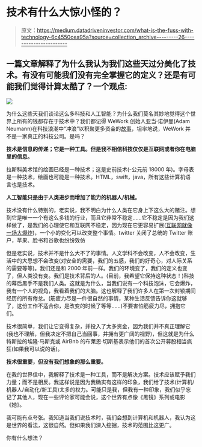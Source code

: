 # 技术有什么大惊小怪的？

> 原文：<https://medium.datadriveninvestor.com/what-is-the-fuss-with-technology-6c4550cea95a?source=collection_archive---------26----------------------->

## 一篇文章解释了为什么我认为我们这些天过分美化了技术。有没有可能我们没有完全掌握它的定义？还是有可能我们觉得计算太酷了？一个观点:

![](img/b6dc2117a9ad7c282722eb2b34a5f5c4.png)

为什么这些天我们谈论这么多科技和人工智能？为什么我们莫名其妙地觉得这个世界上所有的钱都存在于技术中？我们都记得 WeWork 创始人亚当·诺伊曼(Adam Neumann)在科技浪潮中“冲浪”以积聚更多资金的[故事](https://www.nytimes.com/2019/11/02/business/adam-neumann-wework-exit-package.html)，坦率地说，WeWork 并不是一家真正的科技公司。是吗？

**技术是信息的传递；它是一种工具。但是我不相信科技仅仅是互联网或者你在电脑里的信息。**

拉斯科美术馆的绘画已经是一种技术；这是史前技术(-公元前 18000 年)。字母表是一种技术，绘画也可能是一种技术。HTML，swift，java，所有这些计算机语言也是技术。

**人工智能只是由于人类进步而增加了能力的机器人/机械。**

技术没有什么特别的，老实说，我不明白为什么人类在它身上下这么大的赌注。想到它是唯一一个有这么多钱的行业，而且它非常不稳定……它不稳定是因为我们这样做了，是我们的心理使它和互联网不稳定，因为现在它更容易扩展([互联网就像一场大爆炸](https://hbr.org/2013/03/big-bang-disruption))，一个小的变化可以改变整个事情。twitter 关闭了总统的 Twitter 账户，苹果、脸书和谷歌也纷纷效仿

但是老实说，技术并不是什么大不了的事情。人文学科不会改变，人不会改变，生活中的大思想不会改变(对安全的需要，我们的五感，我们的好奇心，对人际关系的需要等等)。我们还是和 2000 年前一样。我们的环境变了，我们的定义也变了，但人类没有变。我们是技术背后的人。(目前，我希望它保持这种状态！)科技的幕后黑手不是我们人类。这就是为什么，当我们说有一个科技泡沫，它会爆炸，我有一个人的视角，我看着我们的大脑。这也解释了我们许多人在第一次封锁期间经历的所有倦怠。(筋疲力尽是一件很自然的事情，某种生活反馈告诉你这就够了，这份工作不适合你，是改变的时候了等等……)不要害怕筋疲力尽，拥抱它们。

技术很简单，我们让它变得复杂，并投入了太多资金，因为我们并不真正理解它(我也不理解，但我决定不把自己当回事，并拥有更广阔的视野)，但这就是为什么特斯拉的埃隆·马斯克或 AirBnb 的布莱恩·切斯基表示他们的首次公开募股相当疯狂(如果我可以说的话)。

**技术很重要，但没有我们想象的那么重要。**

在我的世界信中，我解释了技术是一种工具，而不是解决方案。技术应该赋予我们力量；而不是相反。我这样说是因为我确实有这样的印象，我们给了技术(计算机/机器人/自动化/新工具)太多的权力。可能只是我，但我有一种印象，我们似乎忘记了其他人，现在一些评论家可能会说，这个世界有点像《黑镜》系列或电影《她》。

我可能有点夸张。我知道当我们说技术时，我们会想到计算机和机器人，我认为这是世界的看法，这很自然。但如果我们深入挖掘，技术的范围比这更广。

你有什么想法？